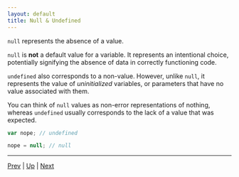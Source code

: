 ```yaml
---
layout: default
title: Null & Undefined
---
```

`null` represents the absence of a value.

`null` is **not** a default value for a variable. It represents an intentional choice, potentially signifying the absence of data in correctly functioning code.

`undefined` also corresponds to a non-value. However, unlike `null`, it represents the value of _uninitialized_ variables, or parameters that have no value associated with them.

You can think of `null` values as non-error representations of nothing, whereas `undefined` usually corresponds to the lack of a value that was expected.  

```javascript
var nope; // undefined

nope = null; // null
```

<hr>

[Prev](strings.md) | [Up](README.md) | [Next](arrays.md)

